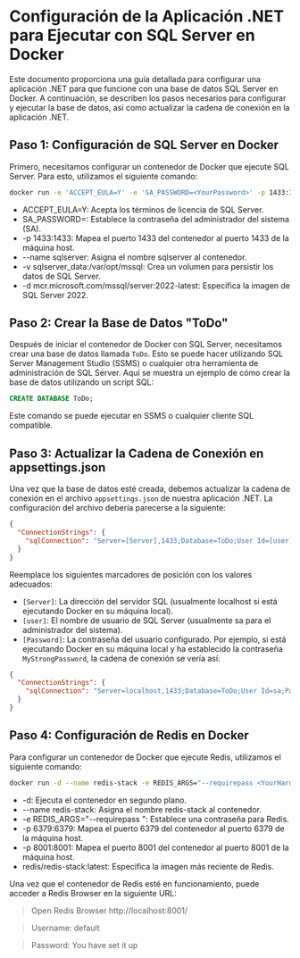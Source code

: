 # Configuración de la Aplicación .NET para Ejecutar con SQL Server en Docker

Este documento proporciona una guía detallada para configurar una aplicación .NET para que funcione con una base de datos SQL Server en Docker. A continuación, se describen los pasos necesarios para configurar y ejecutar la base de datos, así como actualizar la cadena de conexión en la aplicación .NET.

## Paso 1: Configuración de SQL Server en Docker

Primero, necesitamos configurar un contenedor de Docker que ejecute SQL Server. Para esto, utilizamos el siguiente comando:

```sh
docker run -e 'ACCEPT_EULA=Y' -e 'SA_PASSWORD=<YourPassword>' -p 1433:1433 --name sqlserver -v sqlserver_data:/var/opt/mssql -d mcr.microsoft.com/mssql/server:2022-latest
```

- ACCEPT_EULA=Y: Acepta los términos de licencia de SQL Server.
- SA_PASSWORD=<YourPassword>: Establece la contraseña del administrador del sistema (SA).
- -p 1433:1433: Mapea el puerto 1433 del contenedor al puerto 1433 de la máquina host.
- --name sqlserver: Asigna el nombre sqlserver al contenedor.
- -v sqlserver_data:/var/opt/mssql: Crea un volumen para persistir los datos de SQL Server.
- -d mcr.microsoft.com/mssql/server:2022-latest: Especifica la imagen de SQL Server 2022.

## Paso 2: Crear la Base de Datos "ToDo"

Después de iniciar el contenedor de Docker con SQL Server, necesitamos crear una base de datos llamada `ToDo`. Esto se puede hacer utilizando SQL Server Management Studio (SSMS) o cualquier otra herramienta de administración de SQL Server. Aquí se muestra un ejemplo de cómo crear la base de datos utilizando un script SQL:

```sql
CREATE DATABASE ToDo;
```
Este comando se puede ejecutar en SSMS o cualquier cliente SQL compatible.

## Paso 3: Actualizar la Cadena de Conexión en appsettings.json

Una vez que la base de datos esté creada, debemos actualizar la cadena de conexión en el archivo `appsettings.json` de nuestra aplicación .NET. La configuración del archivo debería parecerse a la siguiente:
```json
{
  "ConnectionStrings": {
    "sqlConnection": "Server=[Server],1433;Database=ToDo;User Id=[user];Password=[Password];Trust Server Certificate=true"
  }
} 
```

Reemplace los siguientes marcadores de posición con los valores adecuados:
- `[Server]`: La dirección del servidor SQL (usualmente localhost si está ejecutando Docker en su máquina local).
- `[user]`: El nombre de usuario de SQL Server (usualmente sa para el administrador del sistema).
- `[Password]`: La contraseña del usuario configurado.
Por ejemplo, si está ejecutando Docker en su máquina local y ha establecido la contraseña `MyStrongPassword`, la cadena de conexión se vería así:

```json
{
  "ConnectionStrings": {
    "sqlConnection": "Server=localhost,1433;Database=ToDo;User Id=sa;Password=MyStrongPassword;Trust Server Certificate=true"
  }
}
```

## Paso 4: Configuración de Redis en Docker
Para configurar un contenedor de Docker que ejecute Redis, utilizamos el siguiente comando:
```sh
docker run -d --name redis-stack -e REDIS_ARGS="--requirepass <YourHardPasswordHere>" -p 6379:6379 -p 8001:8001 redis/redis-stack:latest
```

- -d: Ejecuta el contenedor en segundo plano.
- --name redis-stack: Asigna el nombre redis-stack al contenedor.
- -e REDIS_ARGS="--requirepass <YourHardPasswordHere>": Establece una contraseña para Redis.
- -p 6379:6379: Mapea el puerto 6379 del contenedor al puerto 6379 de la máquina host.
- -p 8001:8001: Mapea el puerto 8001 del contenedor al puerto 8001 de la máquina host.
- redis/redis-stack:latest: Especifica la imagen más reciente de Redis.

Una vez que el contenedor de Redis esté en funcionamiento, puede acceder a Redis Browser en la siguiente URL:
>Open Redis Browser http://localhost:8001/

>Username: default

>Password: You have set it up
